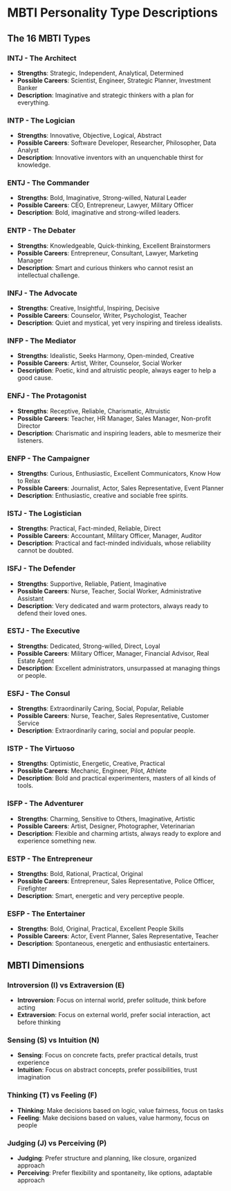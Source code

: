 # MBTI Personality Type Descriptions

## The 16 MBTI Types

### **INTJ - The Architect**
- **Strengths**: Strategic, Independent, Analytical, Determined
- **Possible Careers**: Scientist, Engineer, Strategic Planner, Investment Banker
- **Description**: Imaginative and strategic thinkers with a plan for everything.

### **INTP - The Logician**
- **Strengths**: Innovative, Objective, Logical, Abstract
- **Possible Careers**: Software Developer, Researcher, Philosopher, Data Analyst
- **Description**: Innovative inventors with an unquenchable thirst for knowledge.

### **ENTJ - The Commander**
- **Strengths**: Bold, Imaginative, Strong-willed, Natural Leader
- **Possible Careers**: CEO, Entrepreneur, Lawyer, Military Officer
- **Description**: Bold, imaginative and strong-willed leaders.

### **ENTP - The Debater**
- **Strengths**: Knowledgeable, Quick-thinking, Excellent Brainstormers
- **Possible Careers**: Entrepreneur, Consultant, Lawyer, Marketing Manager
- **Description**: Smart and curious thinkers who cannot resist an intellectual challenge.

### **INFJ - The Advocate**
- **Strengths**: Creative, Insightful, Inspiring, Decisive
- **Possible Careers**: Counselor, Writer, Psychologist, Teacher
- **Description**: Quiet and mystical, yet very inspiring and tireless idealists.

### **INFP - The Mediator**
- **Strengths**: Idealistic, Seeks Harmony, Open-minded, Creative
- **Possible Careers**: Artist, Writer, Counselor, Social Worker
- **Description**: Poetic, kind and altruistic people, always eager to help a good cause.

### **ENFJ - The Protagonist**
- **Strengths**: Receptive, Reliable, Charismatic, Altruistic
- **Possible Careers**: Teacher, HR Manager, Sales Manager, Non-profit Director
- **Description**: Charismatic and inspiring leaders, able to mesmerize their listeners.

### **ENFP - The Campaigner**
- **Strengths**: Curious, Enthusiastic, Excellent Communicators, Know How to Relax
- **Possible Careers**: Journalist, Actor, Sales Representative, Event Planner
- **Description**: Enthusiastic, creative and sociable free spirits.

### **ISTJ - The Logistician**
- **Strengths**: Practical, Fact-minded, Reliable, Direct
- **Possible Careers**: Accountant, Military Officer, Manager, Auditor
- **Description**: Practical and fact-minded individuals, whose reliability cannot be doubted.

### **ISFJ - The Defender**
- **Strengths**: Supportive, Reliable, Patient, Imaginative
- **Possible Careers**: Nurse, Teacher, Social Worker, Administrative Assistant
- **Description**: Very dedicated and warm protectors, always ready to defend their loved ones.

### **ESTJ - The Executive**
- **Strengths**: Dedicated, Strong-willed, Direct, Loyal
- **Possible Careers**: Military Officer, Manager, Financial Advisor, Real Estate Agent
- **Description**: Excellent administrators, unsurpassed at managing things or people.

### **ESFJ - The Consul**
- **Strengths**: Extraordinarily Caring, Social, Popular, Reliable
- **Possible Careers**: Nurse, Teacher, Sales Representative, Customer Service
- **Description**: Extraordinarily caring, social and popular people.

### **ISTP - The Virtuoso**
- **Strengths**: Optimistic, Energetic, Creative, Practical
- **Possible Careers**: Mechanic, Engineer, Pilot, Athlete
- **Description**: Bold and practical experimenters, masters of all kinds of tools.

### **ISFP - The Adventurer**
- **Strengths**: Charming, Sensitive to Others, Imaginative, Artistic
- **Possible Careers**: Artist, Designer, Photographer, Veterinarian
- **Description**: Flexible and charming artists, always ready to explore and experience something new.

### **ESTP - The Entrepreneur**
- **Strengths**: Bold, Rational, Practical, Original
- **Possible Careers**: Entrepreneur, Sales Representative, Police Officer, Firefighter
- **Description**: Smart, energetic and very perceptive people.

### **ESFP - The Entertainer**
- **Strengths**: Bold, Original, Practical, Excellent People Skills
- **Possible Careers**: Actor, Event Planner, Sales Representative, Teacher
- **Description**: Spontaneous, energetic and enthusiastic entertainers.

## MBTI Dimensions

### **Introversion (I) vs Extraversion (E)**
- **Introversion**: Focus on internal world, prefer solitude, think before acting
- **Extraversion**: Focus on external world, prefer social interaction, act before thinking

### **Sensing (S) vs Intuition (N)**
- **Sensing**: Focus on concrete facts, prefer practical details, trust experience
- **Intuition**: Focus on abstract concepts, prefer possibilities, trust imagination

### **Thinking (T) vs Feeling (F)**
- **Thinking**: Make decisions based on logic, value fairness, focus on tasks
- **Feeling**: Make decisions based on values, value harmony, focus on people

### **Judging (J) vs Perceiving (P)**
- **Judging**: Prefer structure and planning, like closure, organized approach
- **Perceiving**: Prefer flexibility and spontaneity, like options, adaptable approach 